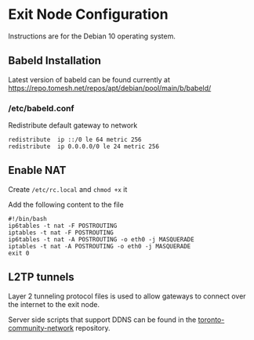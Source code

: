 # Exit Node Configuration

Instructions are for the Debian 10 operating system.

## Babeld Installation

Latest version of babeld can be found currently at 
https://repo.tomesh.net/repos/apt/debian/pool/main/b/babeld/

### /etc/babeld.conf

Redistribute default gateway to network

```
redistribute  ip ::/0 le 64 metric 256
redistribute  ip 0.0.0.0/0 le 24 metric 256
```

## Enable NAT

Create `/etc/rc.local` and `chmod +x` it

Add the following content to the file

```
#!/bin/bash
ip6tables -t nat -F POSTROUTING
iptables -t nat -F POSTROUTING
ip6tables -t nat -A POSTROUTING -o eth0 -j MASQUERADE
iptables -t nat -A POSTROUTING -o eth0 -j MASQUERADE
exit 0
```

## L2TP tunnels

Layer 2 tunneling protocol files is used to allow gateways to connect over the internet to the exit node.

Server side scripts that support DDNS can be found in the [toronto-community-network](https://github.com/tomeshnet/toronto-community-network/tree/master/network/scripts/l2tp-tunnel-endpoint) repository.

